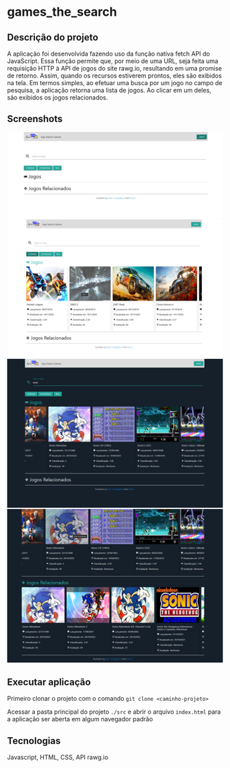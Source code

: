 # games_the_search

## Descrição do projeto
A aplicação foi desenvolvida fazendo uso da função nativa fetch API do JavaScript. Essa função permite que, por meio de uma URL, seja feita uma requisição HTTP à API de jogos do site rawg.io, resultando em uma promise de retorno. Assim, quando os recursos estiverem prontos, eles são exibidos na tela. Em termos simples, ao efetuar uma busca por um jogo no campo de pesquisa, a aplicação retorna uma lista de jogos. Ao clicar em um deles, são exibidos os jogos relacionados.

## Screenshots

![1.png](src/img/img1.png)
![2.png](src/img/img2.png)
![3.png](src/img/img3.png)
![4.png](src/img/img4.png)

## Executar aplicação
Primeiro clonar o projeto com o comando `git clone <caminho-projeto>`

Acessar a pasta principal do projeto `./src` e abrir o arquivo `index.html` para a aplicação ser aberta em algum
navegador padrão

## Tecnologias
Javascript,
HTML,
CSS,
API rawg.io